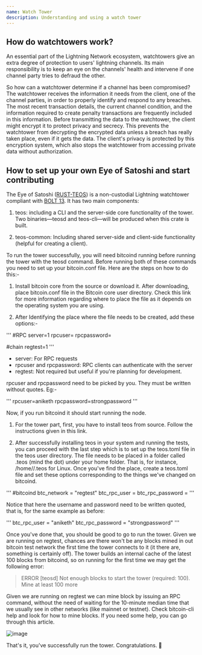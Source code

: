 ```yaml
---
name: Watch Tower
description: Understanding and using a watch tower
---
```


## How do watchtowers work?

An essential part of the Lightning Network ecosystem, watchtowers give an extra degree of protection to users' lightning channels. Its main responsibility is to keep an eye on the channels' health and intervene if one channel party tries to defraud the other.

So how can a watchtower determine if a channel has been compromised? The watchtower receives the information it needs from the client, one of the channel parties, in order to properly identify and respond to any breaches. The most recent transaction details, the current channel condition, and the information required to create penalty transactions are frequently included in this information. Before transmitting the data to the watchtower, the client might encrypt it to protect privacy and secrecy. This prevents the watchtower from decrypting the encrypted data unless a breach has really taken place, even if it gets the data. The client's privacy is protected by this encryption system, which also stops the watchtower from accessing private data without authorization.

## How to set up your own Eye of Satoshi and start contributing

The Eye of Satoshi ([RUST-TEOS](https://github.com/talaia-labs/rust-teos?ref=blog.summerofbitcoin.org)) is a non-custodial Lightning watchtower compliant with [BOLT 13](https://github.com/sr-gi/bolt13/blob/master/13-watchtowers.md?ref=blog.summerofbitcoin.org). It has two main components:

1. teos: including a CLI and the server-side core functionality of the tower. Two binaries—teosd and teos-cli—will be produced when this crate is built.

2. teos-common: Including shared server-side and client-side functionality (helpful for creating a client).

To run the tower successfully, you will need bitcoind running before running the tower with the teosd command. Before running both of these commands you need to set up your bitcoin.conf file. Here are the steps on how to do this:-

1. Install bitcoin core from the source or download it. After downloading, place bitcoin.conf file in the Bitcoin core user directory. Check this link for more information regarding where to place the file as it depends on the operating system you are using.

2. After Identifying the place where the file needs to be created, add these options:-

'''
#RPC
server=1
rpcuser=<your-user>
rpcpassword=<your-password>

#chain
regtest=1
'''

- server: For RPC requests
- rpcuser and rpcpassword: RPC clients can authenticate with the server
- regtest: Not required but useful if you're planning for development.

rpcuser and rpcpassword need to be picked by you. They must be written without quotes. Eg:-

'''
rpcuser=aniketh
rpcpassword=strongpassword
'''

Now, if you run bitcoind it should start running the node.

1. For the tower part, first, you have to install teos from source. Follow the instructions given in this link.

2. After successfully installing teos in your system and running the tests, you can proceed with the last step which is to set up the teos.toml file in the teos user directory. The file needs to be placed in a folder called .teos (mind the dot) under your home folder. That is, for instance, /home/<your-username>/.teos for Linux. Once you've find the place, create a teos.toml file and set these options corresponding to the things we've changed on bitcoind.

'''
#bitcoind
btc_network = "regtest"
btc_rpc_user = <your-user>
btc_rpc_password = <your-password>
'''

Notice that here the username and password need to be written quoted, that is, for the same example as before:

'''
btc_rpc_user = "aniketh"
btc_rpc_password = "strongpassword"
'''

Once you've done that, you should be good to go to run the tower. Given we are running on regtest, chances are there won't be any blocks mined in out bitcoin test network the first time the tower connects to it (it there are, something is certainly off). The tower builds an internal cache of the latest 100 blocks from bitcoind, so on running for the first time we may get the following error:

> ERROR [teosd] Not enough blocks to start the tower (required: 100). Mine at least 100 more

Given we are running on regtest we can mine block by issuing an RPC command, without the need of waiting for the 10-minute median time that we usually see in other networks (like mainnet or testnet). Check bitcoin-cli help and look for how to mine blocks. If you need some help, you can go through this article.

![image](assets/2.png)

That's it, you've successfully run the tower. Congratulations. 🎉
